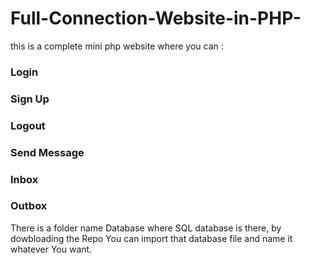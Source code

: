 # Full-Connection-Website-in-PHP-

this is a complete mini php website where you can :
   ### Login
   ### Sign Up
   ### Logout
   ### Send Message
   ### Inbox
   ### Outbox
   
There is a folder name Database where SQL database is there, by dowbloading the Repo You can import that database file and name it whatever You want.

  
 
